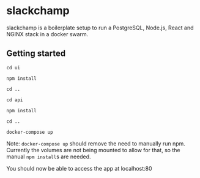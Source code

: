 # slackchamp
slackchamp is a boilerplate setup to run a PostgreSQL, Node.js, React and NGINX stack in a docker swarm. 

## Getting started
```
cd ui
```

```
npm install
```

```
cd ..
```

```
cd api
```

```
npm install
```

```
cd ..
```

```
docker-compose up
```

Note: `docker-compose up` should remove the need to manually run npm. Currently the volumes are not being mounted to allow for that, so the manual `npm install`s are needed.

You should now be able to access the app at localhost:80
